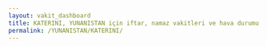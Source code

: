 ```yaml
---
layout: vakit_dashboard
title: KATERINI, YUNANISTAN için iftar, namaz vakitleri ve hava durumu - ilçe/eyalet seç
permalink: /YUNANISTAN/KATERINI/
---
```


<script type="text/javascript">
  var GLOBAL_COUNTRY = 'YUNANISTAN';
  var GLOBAL_CITY = 'KATERINI';
  var GLOBAL_STATE = '';
  var lat = 72;
  var lon = 21;
</script>
